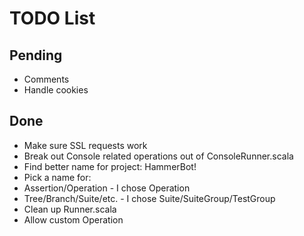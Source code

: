# TODO List #

## Pending ##

 * Comments
 * Handle cookies

## Done ##

 * Make sure SSL requests work
 * Break out Console related operations out of ConsoleRunner.scala
 * Find better name for project: HammerBot!
 * Pick a name for:
  * Assertion/Operation - I chose Operation
  * Tree/Branch/Suite/etc. - I chose Suite/SuiteGroup/TestGroup
 * Clean up Runner.scala
 * Allow custom Operation
